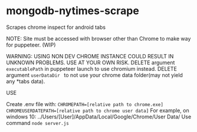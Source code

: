 # mongodb-nytimes-scrape

Scrapes chrome inspect for android tabs

NOTE: Site must be accessed with browser other than Chrome to make way for puppeteer. (WIP)

WARNING: USING NON DEV CHROME INSTANCE COULD RESULT IN UNKNOWN PROBLEMS. USE AT YOUR OWN RISK. DELETE argument `executablePath` in puppeteer launch to use chromium instead. DELETE argument `userDataDir ` to not use your chrome data folder(may not yield any *tabs data). 

USE

Create .env file with:
`CHROMEPATH=[relative path to chrome.exe]`
`CHROMEUSERDATEPATH=[relative path to chrome user data]` 
For example, on windows 10: ../Users/[User]/AppData/Local/Google/Chrome/User Data/
Use command `node server.js`

